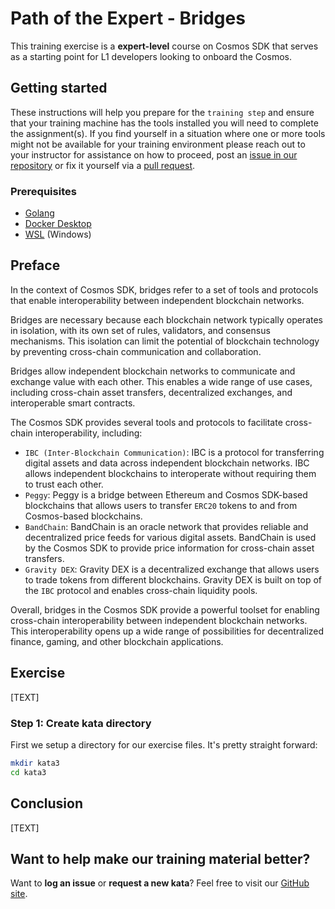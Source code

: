 # Path of the Expert - Bridges

This training exercise is a **expert-level** course on Cosmos SDK that serves as a starting point for L1 developers looking to onboard the Cosmos.

## Getting started

These instructions will help you prepare for the `training step` and ensure that your training machine has the tools installed you will need to complete the assignment(s). If you find yourself in a situation where one or more tools might not be available for your training environment please reach out to your instructor for assistance on how to proceed, post an [issue in our repository](https://github.com/classic-terra/dojo/issues) or fix it yourself via a [pull request](https://github.com/classic-terra/dojo/pulls).

### Prerequisites

* [Golang](https://go.dev/dl/)
* [Docker Desktop](https://www.docker.com/products/docker-desktop)
* [WSL](https://learn.microsoft.com/en-us/windows/wsl/install) (Windows)

## Preface

In the context of Cosmos SDK, bridges refer to a set of tools and protocols that enable interoperability between independent blockchain networks.

Bridges are necessary because each blockchain network typically operates in isolation, with its own set of rules, validators, and consensus mechanisms. This isolation can limit the potential of blockchain technology by preventing cross-chain communication and collaboration.

Bridges allow independent blockchain networks to communicate and exchange value with each other. This enables a wide range of use cases, including cross-chain asset transfers, decentralized exchanges, and interoperable smart contracts.

The Cosmos SDK provides several tools and protocols to facilitate cross-chain interoperability, including:

* `IBC (Inter-Blockchain Communication)`: IBC is a protocol for transferring digital assets and data across independent blockchain networks. IBC allows independent blockchains to interoperate without requiring them to trust each other.
* `Peggy`: Peggy is a bridge between Ethereum and Cosmos SDK-based blockchains that allows users to transfer `ERC20` tokens to and from Cosmos-based blockchains.
* `BandChain`: BandChain is an oracle network that provides reliable and decentralized price feeds for various digital assets. BandChain is used by the Cosmos SDK to provide price information for cross-chain asset transfers.
* `Gravity DEX`: Gravity DEX is a decentralized exchange that allows users to trade tokens from different blockchains. Gravity DEX is built on top of the `IBC` protocol and enables cross-chain liquidity pools.

Overall, bridges in the Cosmos SDK provide a powerful toolset for enabling cross-chain interoperability between independent blockchain networks. This interoperability opens up a wide range of possibilities for decentralized finance, gaming, and other blockchain applications.

## Exercise

[TEXT]

### Step 1: Create kata directory

First we setup a directory for our exercise files. It's pretty straight forward:

```bash
mkdir kata3
cd kata3
```

## Conclusion

[TEXT]

## Want to help make our training material better?

Want to **log an issue** or **request a new kata**? Feel free to visit our [GitHub site](https://github.com/classic-terra/dojo/issues).
